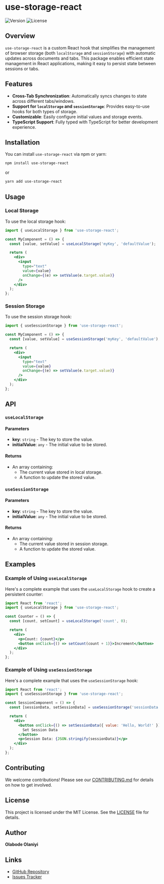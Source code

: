 # use-storage-react

![Version](https://img.shields.io/npm/v/use-storage-react) ![License](https://img.shields.io/badge/license-MIT-brightgreen)

## Overview

`use-storage-react` is a custom React hook that simplifies the management of browser storage (both `localStorage` and `sessionStorage`) with automatic updates across documents and tabs. This package enables efficient state management in React applications, making it easy to persist state between sessions or tabs.

## Features

- **Cross-Tab Synchronization**: Automatically syncs changes to state across different tabs/windows.
- **Support for `localStorage` and `sessionStorage`**: Provides easy-to-use hooks for both types of storage.
- **Customizable**: Easily configure initial values and storage events.
- **TypeScript Support**: Fully typed with TypeScript for better development experience.

## Installation

You can install `use-storage-react` via npm or yarn:

```bash
npm install use-storage-react
```

or

```bash
yarn add use-storage-react
```

## Usage

### Local Storage

To use the local storage hook:

```jsx
import { useLocalStorage } from 'use-storage-react';

const MyComponent = () => {
  const [value, setValue] = useLocalStorage('myKey', 'defaultValue');

  return (
    <div>
      <input
        type="text"
        value={value}
        onChange={(e) => setValue(e.target.value)}
      />
    </div>
  );
};
```

### Session Storage

To use the session storage hook:

```jsx
import { useSessionStorage } from 'use-storage-react';

const MyComponent = () => {
  const [value, setValue] = useSessionStorage('myKey', 'defaultValue');

  return (
    <div>
      <input
        type="text"
        value={value}
        onChange={(e) => setValue(e.target.value)}
      />
    </div>
  );
};
```

## API

### `useLocalStorage`

#### Parameters

- **key**: `string` - The key to store the value.
- **initialValue**: `any` - The initial value to be stored.

#### Returns

- An array containing:
  - The current value stored in local storage.
  - A function to update the stored value.

### `useSessionStorage`

#### Parameters

- **key**: `string` - The key to store the value.
- **initialValue**: `any` - The initial value to be stored.

#### Returns

- An array containing:
  - The current value stored in session storage.
  - A function to update the stored value.

## Examples

### Example of Using `useLocalStorage`

Here's a complete example that uses the `useLocalStorage` hook to create a persistent counter:

```jsx
import React from 'react';
import { useLocalStorage } from 'use-storage-react';

const Counter = () => {
  const [count, setCount] = useLocalStorage('count', 0);

  return (
    <div>
      <p>Count: {count}</p>
      <button onClick={() => setCount(count + 1)}>Increment</button>
    </div>
  );
};
```

### Example of Using `useSessionStorage`

Here's a complete example that uses the `useSessionStorage` hook:

```jsx
import React from 'react';
import { useSessionStorage } from 'use-storage-react';

const SessionComponent = () => {
  const [sessionData, setSessionData] = useSessionStorage('sessionData', {});

  return (
    <div>
      <button onClick={() => setSessionData({ value: 'Hello, World!' })}>
        Set Session Data
      </button>
      <p>Session Data: {JSON.stringify(sessionData)}</p>
    </div>
  );
};
```

## Contributing

We welcome contributions! Please see our [CONTRIBUTING.md](CONTRIBUTING.md) for details on how to get involved.

## License

This project is licensed under the MIT License. See the [LICENSE](LICENSE) file for details.

## Author

**Olabode Olaniyi**

## Links

- [GitHub Repository](https://github.com/Nierowheezy/use-storage-react)
- [Issues Tracker](https://github.com/Nierowheezy/use-storage-react/issues)
